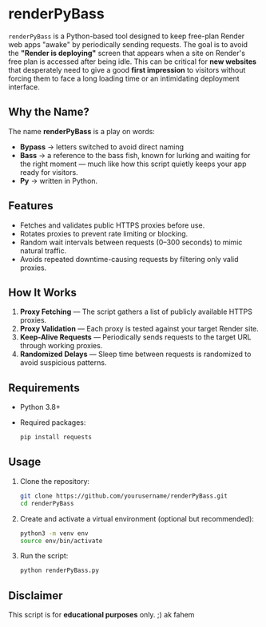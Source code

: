 
# renderPyBass

`renderPyBass` is a Python-based tool designed to keep free-plan Render web apps "awake" by periodically sending requests.
The goal is to avoid the **"Render is deploying"** screen that appears when a site on Render's free plan is accessed after being idle.
This can be critical for **new websites** that desperately need to give a good **first impression** to visitors without forcing them to face a long loading time or an intimidating deployment interface.

## Why the Name?

The name **renderPyBass** is a play on words:

* **Bypass** → letters switched to avoid direct naming
* **Bass** → a reference to the bass fish, known for lurking and waiting for the right moment — much like how this script quietly keeps your app ready for visitors.
* **Py** → written in Python.

## Features

* Fetches and validates public HTTPS proxies before use.
* Rotates proxies to prevent rate limiting or blocking.
* Random wait intervals between requests (0–300 seconds) to mimic natural traffic.
* Avoids repeated downtime-causing requests by filtering only valid proxies.

## How It Works

1. **Proxy Fetching** — The script gathers a list of publicly available HTTPS proxies.
2. **Proxy Validation** — Each proxy is tested against your target Render site.
3. **Keep-Alive Requests** — Periodically sends requests to the target URL through working proxies.
4. **Randomized Delays** — Sleep time between requests is randomized to avoid suspicious patterns.

## Requirements

* Python 3.8+
* Required packages:

  ```bash
  pip install requests
  ```

## Usage

1. Clone the repository:

   ```bash
   git clone https://github.com/yourusername/renderPyBass.git
   cd renderPyBass
   ```
2. Create and activate a virtual environment (optional but recommended):

   ```bash
   python3 -m venv env
   source env/bin/activate
   ```
3. Run the script:

   ```bash
   python renderPyBass.py
   ```

## Disclaimer

This script is for **educational purposes** only. ;) ak fahem
